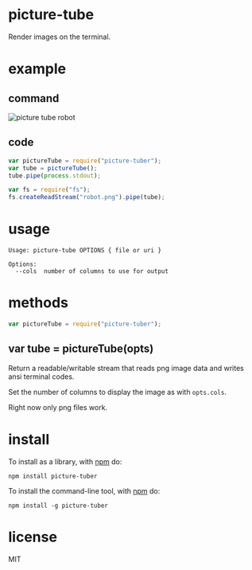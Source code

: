 # picture-tube

Render images on the terminal.

# example

## command

![picture tube robot](http://substack.net/images/screenshots/picture_tube_robot_avatar.png)

## code

```js
var pictureTube = require("picture-tuber");
var tube = pictureTube();
tube.pipe(process.stdout);

var fs = require("fs");
fs.createReadStream("robot.png").pipe(tube);
```

# usage

```
Usage: picture-tube OPTIONS { file or uri }

Options:
  --cols  number of columns to use for output
```

# methods

```js
var pictureTube = require("picture-tuber");
```

## var tube = pictureTube(opts)

Return a readable/writable stream that reads png image data and writes ansi
terminal codes.

Set the number of columns to display the image as with `opts.cols`.

Right now only png files work.

# install

To install as a library, with [npm](http://npmjs.org) do:

```
npm install picture-tuber
```

To install the command-line tool, with [npm](http://npmjs.org) do:

```
npm install -g picture-tuber
```

# license

MIT
